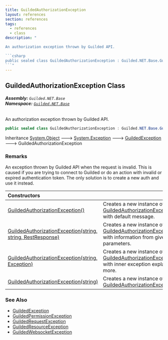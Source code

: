 ```yaml
---
title: GuildedAuthorizationException
layout: references
section: references
tags:
  - references
  - class
description: "

An authorization exception thrown by Guilded API.

```csharp
public sealed class GuildedAuthorizationException : Guilded.NET.Base.GuildedException
```"
---
```


## GuildedAuthorizationException Class
###### **Assembly:** `Guilded.NET.Base`<br/>**Namespace:** [`Guilded.NET.Base`](Guilded.NET.Base 'Guilded.NET.Base')

An authorization exception thrown by Guilded API.

```csharp
public sealed class GuildedAuthorizationException : Guilded.NET.Base.GuildedException
```

Inheritance [System.Object](https://docs.microsoft.com/en-us/dotnet/api/System.Object 'System.Object') &#129106; [System.Exception](https://docs.microsoft.com/en-us/dotnet/api/System.Exception 'System.Exception') &#129106; [GuildedException](GuildedException 'Guilded.NET.Base.GuildedException') &#129106; GuildedAuthorizationException

### Remarks
  
An exception thrown by Guilded API when the request is invalid. This is caused if you are trying to connect to Guilded or do an action with invalid or expired authentication token. The only solution is to create a new auth and use it instead.

| Constructors | |
| :--- | :--- |
| [GuildedAuthorizationException()](GuildedAuthorizationException.GuildedAuthorizationException() 'Guilded.NET.Base.GuildedAuthorizationException.GuildedAuthorizationException()') | Creates a new instance of [GuildedAuthorizationException](GuildedAuthorizationException 'Guilded.NET.Base.GuildedAuthorizationException') with default message. |
| [GuildedAuthorizationException(string, string, RestResponse)](GuildedAuthorizationException.GuildedAuthorizationException(string,string,RestResponse) 'Guilded.NET.Base.GuildedAuthorizationException.GuildedAuthorizationException(string, string, RestSharp.RestResponse)') | Creates a new instance of [GuildedAuthorizationException](GuildedAuthorizationException 'Guilded.NET.Base.GuildedAuthorizationException') with information from given parameters. |
| [GuildedAuthorizationException(string, Exception)](GuildedAuthorizationException.GuildedAuthorizationException(string,Exception) 'Guilded.NET.Base.GuildedAuthorizationException.GuildedAuthorizationException(string, System.Exception)') | Creates a new instance of [GuildedAuthorizationException](GuildedAuthorizationException 'Guilded.NET.Base.GuildedAuthorizationException') with inner exception explaining more. |
| [GuildedAuthorizationException(string)](GuildedAuthorizationException.GuildedAuthorizationException(string) 'Guilded.NET.Base.GuildedAuthorizationException.GuildedAuthorizationException(string)') | Creates a new instance of [GuildedAuthorizationException](GuildedAuthorizationException 'Guilded.NET.Base.GuildedAuthorizationException'). |

### See Also
- [GuildedException](GuildedException 'Guilded.NET.Base.GuildedException')
- [GuildedPermissionException](GuildedPermissionException 'Guilded.NET.Base.GuildedPermissionException')
- [GuildedRequestException](GuildedRequestException 'Guilded.NET.Base.GuildedRequestException')
- [GuildedResourceException](GuildedResourceException 'Guilded.NET.Base.GuildedResourceException')
- [GuildedWebsocketException](GuildedWebsocketException 'Guilded.NET.Base.GuildedWebsocketException')